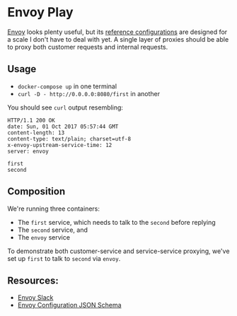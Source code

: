 # Envoy Play

[Envoy] looks plenty useful, but its
[reference configurations][refcfg] are designed for a scale I don't have to
deal with yet. A single layer of proxies should be able to proxy both customer
requests and internal requests.

## Usage

* `docker-compose up` in one terminal
* `curl -D - http://0.0.0.0:8080/first` in another

You should see `curl` output resembling:

```
HTTP/1.1 200 OK
date: Sun, 01 Oct 2017 05:57:44 GMT
content-length: 13
content-type: text/plain; charset=utf-8
x-envoy-upstream-service-time: 12
server: envoy

first
second
```

## Composition

We're running three containers:

* The `first` service, which needs to talk to the `second` before replying
* The `second` service, and
* The `envoy` service

To demonstrate both customer-service and service-service proxying, we've set up `first` to talk to `second` via `envoy`.

## Resources:

* [Envoy Slack][slack]
* [Envoy Configuration JSON Schema][schemata]

[Envoy]: https://envoyproxy.github.io
[schemata]: https://github.com/envoyproxy/envoy/blob/master/source/common/json/config_schemas.cc
[refcfg]: https://envoyproxy.github.io/envoy/install/ref_configs.html#install-ref-configs
[slack]: http://envoyslack.cncf.io
